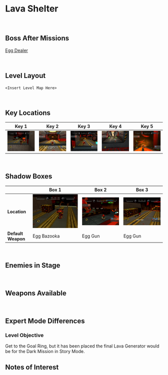 # Lava Shelter

<br />

## Boss After Missions
[Egg Dealer](../Bosses/EggDealer)

<br />

## Level Layout
```
<Insert Level Map Here>
```

<br />

## Key Locations
|Key 1|Key 2|Key 3|Key 4|Key 5|
|--|--|--|--|--|
|[ ![](../img/LavaShelter/LavaShelter-Key1.png) ](../img/LavaShelter/LavaShelter-Key1.png)|[ ![](../img/LavaShelter/LavaShelter-Key2.png) ](../img/LavaShelter/LavaShelter-Key2.png)|[ ![](../img/LavaShelter/LavaShelter-Key3.png) ](../img/LavaShelter/LavaShelter-Key3.png)|[ ![](../img/LavaShelter/LavaShelter-Key4.png) ](../img/LavaShelter/LavaShelter-Key4.png)|[ ![](../img/LavaShelter/LavaShelter-Key5.png) ](../img/LavaShelter/LavaShelter-Key5.png)|

<br />

## Shadow Boxes
| |Box 1|Box 2|Box 3|
|-|-|-|-|
|__Location__|[ ![](../img/LavaShelter/LavaShelterShadowBox1.png) ](../img/LavaShelter/LavaShelterShadowBox1.png)|[ ![](../img/LavaShelter/LavaShelterShadowBox2.png) ](../img/LavaShelter/LavaShelterShadowBox2.png)|[ ![](../img/LavaShelter/LavaShelterShadowBox3.png) ](../img/LavaShelter/LavaShelterShadowBox3.png)|
|__Default Weapon__|Egg Bazooka|Egg Gun|Egg Gun|

<br />

## Enemies in Stage

<br />

## Weapons Available

<br />

## Expert Mode Differences

### Level Objective
Get to the Goal Ring, but it has been placed the final Lava Generator would be for the Dark Mission in Story Mode.

## Notes of Interest

<br />